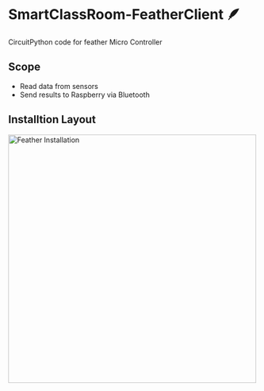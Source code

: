 # SmartClassRoom-FeatherClient 🪶
CircuitPython code for feather Micro Controller

## Scope
- Read data from sensors
- Send results to Raspberry via Bluetooth

## Installtion Layout
<img src="https://user-images.githubusercontent.com/32195170/166080798-bac1bf78-f94e-4dd7-bf09-a7a6871d9743.png" width=500 height="auto" alt="Feather Installation" title="Feather Installtion" />
